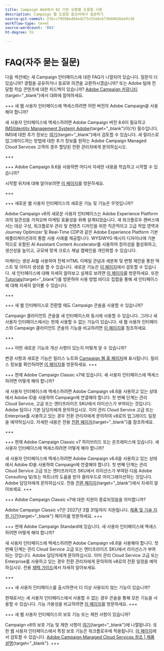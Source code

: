 ```yaml
---
title: Campaign Web에서 AI 기반 상황별 도움말 사용
description: Campaign 웹 도움말 팝오버에서 질문하기
source-git-commit: 235cc79598ed64ed2f3c53a9cb736d4626ee9c38
workflow-type: tm+mt
source-wordcount: '803'
ht-degree: 5%

---
```



# FAQ(자주 묻는 질문)

다음 섹션에는 새 Campaign 인터페이스에 대한 FAQ가 나열되어 있습니다. 질문이 더 있습니까? 경험을 공유하거나 동료와 의견을 교환하시겠습니까? 또는 Adobe 팀에 전달할 학습 콘텐츠에 대한 피드백이 있습니까? [Adobe Campaign 커뮤니티](https://experienceleaguecommunities.adobe.com/t5/adobe-campaign-classic-v7/ct-p/adobe-campaign-classic-community){target="_blank"}에서 대화에 참여하세요.


+++ 새 웹 사용자 인터페이스에 액세스하려면 어떤 버전의 Adobe Campaign을 사용해야 합니까?

새 사용자 인터페이스에 액세스하려면 Adobe Campaign 버전 8.6이 필요하고 [IMS(Identity Management System) Adobe](https://helpx.adobe.com/kr/enterprise/using/identity.html){target="_blank"}이(가) 필수입니다. IMS에 대한 추가 정보는 [여기](https://experienceleague.adobe.com/en/docs/campaign/technotes-ac/tn-new/migrate-users-to-ims){target="_blank"}에서 검토할 수 있습니다. 새 릴리스로 업그레이드하는 방법에 대한 추가 정보를 원하는 Adobe Campaign Managed Cloud Services 고객의 경우 할당된 전환 관리자에게 문의하십시오.

+++

+++ Adobe Campaign 8.6을 사용하면 어디서 자세한 내용을 학습하고 시작할 수 있습니까?

시작할 위치에 대해 알아보려면 [이 페이지](../get-started/get-started.md)를 방문하세요.

+++

+++ 새로운 웹 사용자 인터페이스의 새로운 기능 및 기능은 무엇입니까?

Adobe Campaign v8의 새로운 사용자 인터페이스는 Adobe Experience Platform과의 일관성을 가져오며 마케팅 효율성을 위해 설계되었습니다. 새 워크플로우 캔버스에서는 대상 구성, 워크플로우 관리 및 컨텐츠 디자인을 위한 직관적이고 고급 작업 영역과 Journey Optimizer 및 Real-Time CDP과 같은 Adobe Experience Platform 기본 애플리케이션과의 통합 사용 사례를 제공합니다.  WYSIWYG 메시지 디자이너에 기본적으로 포함된 AI Assistant Content Accelerator를 사용하여 창의성을 활성화하고, 생산성을 높이고, 규모에 맞게 크로스 채널 캠페인을 개인화할 수 있습니다.

마케터는 생성 AI를 사용하여 전체 HTML 이메일 관념과 세분화 및 변형 제안을 통한 텍스트 및 이미지 생성을 할 수 있습니다. 새로운 기능은 [이 페이지](../rn/whats-new.md)에서 검토할 수 있습니다. 새 인터페이스에 대해 자세히 알아보고 실제로 보려면 [이 페이지](../get-started/user-interface.md)를 방문하세요. 또한 [Tutorials](https://experienceleague.adobe.com/en/docs/campaign-web-learn/tutorials/overview){target="_blank"}를 방문하여 사용 방법 비디오 집합을 통해 새 인터페이스에 대해 자세히 알아볼 수 있습니다.

+++

+++  새 웹 인터페이스로 전환할 때도 Campaign 콘솔을 사용할 수 있습니까?

Campaign 클라이언트 콘솔을 새 인터페이스와 동시에 사용할 수 있습니다. 그러나 새 사용자 인터페이스에서는 현재 사용할 수 없는 기능이 있습니다. 새 웹 사용자 인터페이스와 Campaign 클라이언트 콘솔의 기능을 비교하려면 [이 페이지](../get-started/capability-matrix.md)를 참조하세요.

+++

+++ 어떤 새로운 기능과 개선 사항이 있는지 어떻게 알 수 있습니까?

변경 사항과 새로운 기능은 릴리스 노트와 [Campaign 웹 홈 페이지](../get-started/user-interface.md#user-interface-home)에 표시됩니다. 릴리스 정보를 확인하려면 [이 페이지](../rn/release-notes.md)를 방문하세요.
+++


+++  현재 Adobe Campaign Classic v7에 있습니다. 새 사용자 인터페이스에 액세스하려면 어떻게 해야 합니까?

새 사용자 인터페이스에 액세스하려면 Adobe Campaign v8.6을 사용하고 있는 상태에서 Adobe ID을 사용하여 Campaign에 연결해야 합니다. 첫 번째 단계는 관리 Cloud Service, 고급 또는 엔터프라이즈 SKU에서 라이선스가 부여되는 것입니다. Adobe 팀이나 기본 담당자에게 문의하십시오. 이미 관리 Cloud Service 고급 또는 Enterprise를 사용하고 있는 경우 전환 관리자에게 문의하여 v8로의 업그레이드 일정을 예약하십시오. 자세한 내용은 전용 [전환 페이지](https://experienceleague.adobe.com/en/docs/campaign/campaign-v8/new/v7-to-v8){target="_blank"}를 참조하세요.

+++

+++  현재 Adobe Campaign Classic v7 하이브리드 또는 온프레미스에 있습니다. 새 사용자 인터페이스에 액세스하려면 어떻게 해야 합니까?

새 사용자 인터페이스에 액세스하려면 Adobe Campaign v8.6을 사용하고 있는 상태에서 Adobe ID을 사용하여 Campaign에 연결해야 합니다. 첫 번째 단계는 관리 Cloud Service 고급 또는 엔터프라이즈 SKU에서 라이선스가 부여된 다음 Adobe Consulting 및/또는 파트너의 도움을 받아 클라우드로 마이그레이션하는 것입니다. Adobe 담당자에게 문의하십시오. 전용 [전환 페이지](https://experienceleague.adobe.com/en/docs/campaign/campaign-v8/new/v7-to-v8){target="_blank"}에서 자세히 알아보세요.
+++

+++ Adobe Campaign Classic v7에 대한 지원이 종료되었음을 의미합니까?

Adobe Campaign Classic v7은 2027년 3월 31일까지 지원됩니다. [제품 및 기술 지원 기간](https://helpx.adobe.com/support/programs/eol-matrix.html){target="_blank"} 페이지를 방문하세요.
+++

+++ 현재 Adobe Campaign Standard에 있습니다. 새 사용자 인터페이스에 액세스하려면 어떻게 해야 합니까?

새 사용자 인터페이스에 액세스하려면 Adobe Campaign v8.6을 사용해야 합니다. 첫 번째 단계는 관리 Cloud Service 고급 또는 엔터프라이즈 SKU에서 라이선스가 부여되는 것입니다. Adobe 담당자에게 문의하십시오. 이미 관리 Cloud Service 고급 또는 Enterprise를 사용하고 있는 경우 전환 관리자에게 문의하여 v8로의 전환 일정을 예약하십시오. 전용 [채택 가이드](../../adoption/home.md)에서 자세히 알아보세요.

+++


+++ 새 사용자 인터페이스를 출시하면서 더 이상 사용되지 않는 기능이 있습니까?

현재로서는 새 사용자 인터페이스에서 사용할 수 없는 경우 콘솔을 통해 모든 기능을 사용할 수 있습니다. 기능 가용성을 비교하려면 [이 페이지](../get-started/capability-matrix.md)를 방문하세요.
+++


+++ 새 웹 사용자 인터페이스의 보호 기능 또는 제한 사항이 있습니까?

Campaign v8의 보호 기능 및 제한 사항이 [여기](https://experienceleague.adobe.com/en/docs/campaign/campaign-v8/releases/ac-guardrails){target="_blank"}에 나열됩니다. 또한 웹 사용자 인터페이스에서 특정 보호 기능은 워크플로우에 적용됩니다. [이 페이지](../get-started/guardrails.md)에서 검토할 수 있습니다. [Adobe Campaign Managed Cloud Services 참조 | 제품 설명](https://helpx.adobe.com/kr/legal/product-descriptions/adobe-campaign-managed-cloud-services.html){target="_blank"}.
+++
